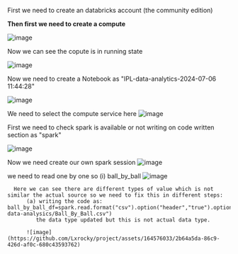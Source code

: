 First we need to create an databricks account (the community edition)

**Then first we need to create a compute**

![image](https://github.com/Lxrocky/project/assets/164576033/dc24aabf-79ff-4d98-8303-26a210eeaa04)

Now we can see the copute is in running state

![image](https://github.com/Lxrocky/project/assets/164576033/f0c12509-47fe-444e-a3cf-c3c86fa3470d)

Now we need to create a Notebook as "IPL-data-analytics-2024-07-06 11:44:28"

![image](https://github.com/Lxrocky/project/assets/164576033/2e784521-8ed4-4c5f-9c54-4f10f7d1311e)

We need to select the compute service here
![image](https://github.com/Lxrocky/project/assets/164576033/078e9117-4c0c-47b7-9129-3b9d8d657d9f)

First we need to check spark is available or not writing on code written section as "spark"

![image](https://github.com/Lxrocky/project/assets/164576033/bc92b38a-8d8d-44df-9e85-e83ac7fb0ba7)

Now we need create our own spark session
![image](https://github.com/Lxrocky/project/assets/164576033/0fa72d23-dbbf-4ce6-82a8-af3f1efb5460)

we need to read one by one so
      (i) ball_by_ball
      ![image](https://github.com/Lxrocky/project/assets/164576033/e53342c6-b06b-4eea-a87a-2355291eb5f3)

      Here we can see there are different types of value which is not similar the actual source so we need to fix this in different steps:
          (a) writing the code as:  ball_by_ball_df=spark.read.format("csv").option("header","true").option("inferSchema","true").load("s3://ipl-data-analysics/Ball_By_Ball.csv")
             the data type updated but this is not actual data type.
             
          ![image](https://github.com/Lxrocky/project/assets/164576033/2b64a5da-86c9-426d-af0c-680c43593762)
          






















      



